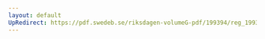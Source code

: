 ```yaml
---
layout: default
UpRedirect: https://pdf.swedeb.se/riksdagen-volumeG-pdf/199394/reg_199394/reg_199394_0325.pdf
---
```

